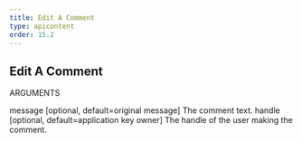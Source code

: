 ```yaml
---
title: Edit A Comment
type: apicontent
order: 15.2
---
```


## Edit A Comment
ARGUMENTS

message [optional, default=original message]
The comment text.
handle [optional, default=application key owner]
The handle of the user making the comment.